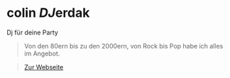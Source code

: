 # colin *DJ*erdak
Dj für deine Party
>  Von den 80ern bis zu den 2000ern, von Rock bis Pop habe ich alles im Angebot.

 
> [Zur Webseite](https://dj-djerdak.netlify.app/)